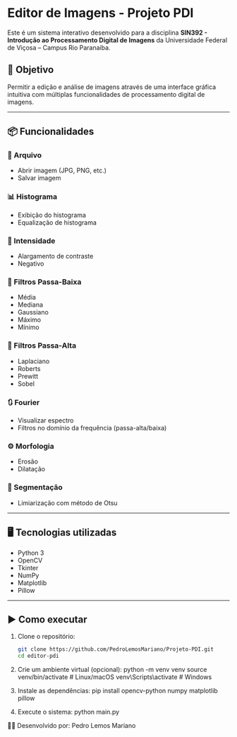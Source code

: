 # Editor de Imagens - Projeto PDI

Este é um sistema interativo desenvolvido para a disciplina **SIN392 - Introdução ao Processamento Digital de Imagens** da Universidade Federal de Viçosa – Campus Rio Paranaíba.

## 🎯 Objetivo
Permitir a edição e análise de imagens através de uma interface gráfica intuitiva com múltiplas funcionalidades de processamento digital de imagens.

---

## 📦 Funcionalidades

### 📁 Arquivo
- Abrir imagem (JPG, PNG, etc.)
- Salvar imagem

### 📊 Histograma
- Exibição do histograma
- Equalização de histograma

### 🌈 Intensidade
- Alargamento de contraste
- Negativo

### 🔽 Filtros Passa-Baixa
- Média
- Mediana
- Gaussiano
- Máximo
- Mínimo

### 🔼 Filtros Passa-Alta
- Laplaciano
- Roberts
- Prewitt
- Sobel

### 🔃 Fourier
- Visualizar espectro
- Filtros no domínio da frequência (passa-alta/baixa)

### ⚙️ Morfologia
- Erosão
- Dilatação

### 🧠 Segmentação
- Limiarização com método de Otsu

---

## 🖥️ Tecnologias utilizadas
- Python 3
- OpenCV
- Tkinter
- NumPy
- Matplotlib
- Pillow

---

## ▶️ Como executar

1. Clone o repositório:
   ```bash
   git clone https://github.com/PedroLemosMariano/Projeto-PDI.git
   cd editor-pdi

2. Crie um ambiente virtual (opcional):
    python -m venv venv
    source venv/bin/activate  # Linux/macOS
    venv\Scripts\activate     # Windows

3. Instale as dependências:
    pip install opencv-python numpy matplotlib pillow

4. Execute o sistema:
    python main.py

👩‍🏫 Desenvolvido por: Pedro Lemos Mariano
